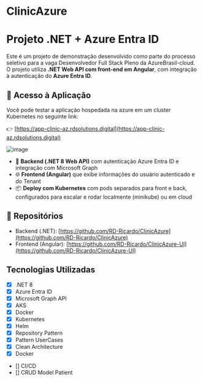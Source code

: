 # ClinicAzure

# Projeto .NET + Azure Entra ID

Este é um projeto de demonstração desenvolvido como parte do processo seletivo para a vaga Desenvolvedor Full Stack Pleno da AzureBrasil-cloud. O projeto utiliza **.NET Web API com front-end em Angular**, com integração à autenticação do **Azure Entra ID**.

## 🔗 Acesso à Aplicação

Você pode testar a aplicação hospedada na azure em um cluster Kubernetes no seguinte link:

👉 [https://app-clinic-az.rdsolutions.digital](https://app-clinic-az.rdsolutions.digital)

![image](https://github.com/user-attachments/assets/572d416b-d34b-493b-b34e-a9ab676f6aca)

- 🔧 **Backend (.NET 8 Web API)** com autenticação Azure Entra ID e integração com Microsoft Graph
- 🌐 **Frontend (Angular)** que exibe informações do usuário autenticado e do Tenant
- 📦 **Deploy com Kubernetes** com pods separados para front e back, configurados para escalar e rodar localmente (minikube) ou em cloud

## 🔗 Repositórios

- Backend (.NET): [https://github.com/RD-Ricardo/ClinicAzure](https://github.com/RD-Ricardo/ClinicAzure)
- Frontend (Angular): [https://github.com/RD-Ricardo/ClinicAzure-UI](https://github.com/RD-Ricardo/ClinicAzure-UI)

## **Tecnologias Utilizadas**

- [x] .NET 8 
- [x] Azure Entra ID
- [x] Microsoft Graph API
- [x] AKS
- [x] Docker
- [x] Kubernetes
- [x] Helm
- [x] Repository Pattern  
- [x] Pattern UserCases  
- [x] Clean Architecture  
- [x] Docker

- [] CI/CD
- [] CRUD Model Patient
